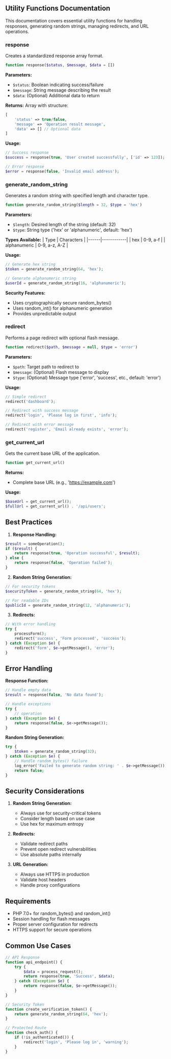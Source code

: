 ## Utility Functions Documentation

This documentation covers essential utility functions for handling responses, generating random strings, managing redirects, and URL operations.

### response

Creates a standardized response array format.

```php
function response($status, $message, $data = [])
```

**Parameters:**
- `$status`: Boolean indicating success/failure
- `$message`: String message describing the result
- `$data`: (Optional) Additional data to return

**Returns:**
Array with structure:
```php
[
    'status' => true/false,
    'message' => 'Operation result message',
    'data' => [] // Optional data
]
```

**Usage:**
```php
// Success response
$success = response(true, 'User created successfully', ['id' => 123]);

// Error response
$error = response(false, 'Invalid email address');
```

### generate_random_string

Generates a random string with specified length and character type.

```php
function generate_random_string($length = 32, $type = 'hex')
```

**Parameters:**
- `$length`: Desired length of the string (default: 32)
- `$type`: String type ('hex' or 'alphanumeric', default: 'hex')

**Types Available:**
| Type | Characters |
|------|------------|
| hex | 0-9, a-f |
| alphanumeric | 0-9, a-z, A-Z |

**Usage:**
```php
// Generate hex string
$token = generate_random_string(64, 'hex');

// Generate alphanumeric string
$userId = generate_random_string(16, 'alphanumeric');
```

**Security Features:**
- Uses cryptographically secure random_bytes()
- Uses random_int() for alphanumeric generation
- Provides unpredictable output

### redirect

Performs a page redirect with optional flash message.

```php
function redirect($path, $message = null, $type = 'error')
```

**Parameters:**
- `$path`: Target path to redirect to
- `$message`: (Optional) Flash message to display
- `$type`: (Optional) Message type ('error', 'success', etc., default: 'error')

**Usage:**
```php
// Simple redirect
redirect('dashboard');

// Redirect with success message
redirect('login', 'Please log in first', 'info');

// Redirect with error message
redirect('register', 'Email already exists', 'error');
```

### get_current_url

Gets the current base URL of the application.

```php
function get_current_url()
```

**Returns:**
- Complete base URL (e.g., 'https://example.com')

**Usage:**
```php
$baseUrl = get_current_url();
$fullUrl = get_current_url() . '/api/users';
```

## Best Practices

1. **Response Handling:**
```php
$result = someOperation();
if ($result) {
    return response(true, 'Operation successful', $result);
} else {
    return response(false, 'Operation failed');
}
```

2. **Random String Generation:**
```php
// For security tokens
$securityToken = generate_random_string(64, 'hex');

// For readable IDs
$publicId = generate_random_string(12, 'alphanumeric');
```

3. **Redirects:**
```php
// With error handling
try {
    processForm();
    redirect('success', 'Form processed', 'success');
} catch (Exception $e) {
    redirect('form', $e->getMessage(), 'error');
}
```

## Error Handling

**Response Function:**
```php
// Handle empty data
$result = response(false, 'No data found');

// Handle exceptions
try {
    // operation
} catch (Exception $e) {
    return response(false, $e->getMessage());
}
```

**Random String Generation:**
```php
try {
    $token = generate_random_string(32);
} catch (Exception $e) {
    // Handle random_bytes() failure
    log_error('Failed to generate random string: ' . $e->getMessage());
    return false;
}
```

## Security Considerations

1. **Random String Generation:**
   - Always use for security-critical tokens
   - Consider length based on use case
   - Use hex for maximum entropy

2. **Redirects:**
   - Validate redirect paths
   - Prevent open redirect vulnerabilities
   - Use absolute paths internally

3. **URL Generation:**
   - Always use HTTPS in production
   - Validate host headers
   - Handle proxy configurations

## Requirements

- PHP 7.0+ for random_bytes() and random_int()
- Session handling for flash messages
- Proper server configuration for redirects
- HTTPS support for secure operations

## Common Use Cases

```php
// API Response
function api_endpoint() {
    try {
        $data = process_request();
        return response(true, 'Success', $data);
    } catch (Exception $e) {
        return response(false, $e->getMessage());
    }
}

// Security Token
function create_verification_token() {
    return generate_random_string(64, 'hex');
}

// Protected Route
function check_auth() {
    if (!is_authenticated()) {
        redirect('login', 'Please log in', 'warning');
    }
}
```